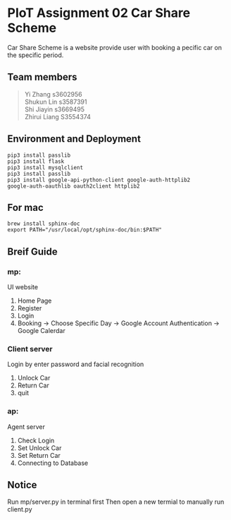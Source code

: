 # PIoT Assignment 02 Car Share Scheme
Car Share Scheme is a website provide user with booking a pecific car on the specific period.

## Team members ##
> Yi Zhang s3602956 <br>
> Shukun Lin s3587391<br>
> Shi Jiayin s3669495<br>
> Zhirui Liang S3554374<br>

## Environment and Deployment ##
`pip3 install passlib`<br>
`pip3 install flask`<br>
`pip3 install mysqlclient`<br>
`pip3 install passlib`<br>
`pip3 install google-api-python-client google-auth-httplib2`<br> 
`google-auth-oauthlib oauth2client httplib2`<br>

## For mac ##
`brew install sphinx-doc`<br>
`export PATH="/usr/local/opt/sphinx-doc/bin:$PATH"`<br>

## Breif Guide ##
### mp: ###
UI website<br>
1. Home Page<br>
2. Register<br>
3. Login<br>
4. Booking -> Choose Specific Day -> Google Account Authentication -> Google Calerdar<br>

### Client server ###
Login by enter password and facial recognition <br>
1. Unlock Car<br>
2. Return Car<br>
3. quit<br>

### ap: ###
Agent server<br>
1. Check Login<br>
2. Set Unlock Car<br>
3. Set Return Car<br>
4. Connecting to Database<br>

## Notice ##
Run mp/server.py in terminal first 
Then open a new termial to manually run client.py
